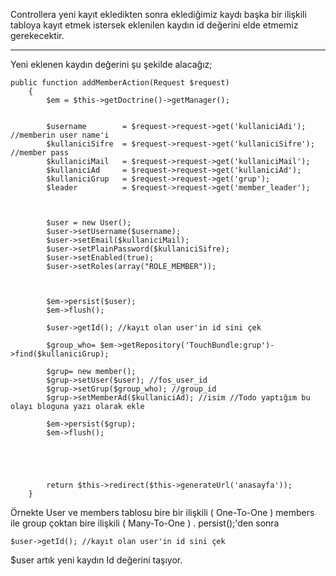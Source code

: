 
Controllera yeni kayıt ekledikten sonra eklediğimiz kaydı başka bir ilişkili tabloya kayıt etmek istersek eklenilen kaydın id değerini elde etmemiz gerekecektir. 

* * *

Yeni eklenen kaydın değerini şu şekilde alacağız; 
    
    
    public function addMemberAction(Request $request)
        {
            $em = $this->getDoctrine()->getManager();
    
    
            $username        = $request->request->get('kullaniciAdi'); //memberin user name'i
            $kullaniciSifre  = $request->request->get('kullaniciSifre'); //member pass
            $kullaniciMail   = $request->request->get('kullaniciMail');
            $kullaniciAd     = $request->request->get('kullaniciAd');
            $kullaniciGrup   = $request->request->get('grup');
            $leader          = $request->request->get('member_leader');
    
    
    
            $user = new User();
            $user->setUsername($username);
            $user->setEmail($kullaniciMail);
            $user->setPlainPassword($kullaniciSifre);
            $user->setEnabled(true);
            $user->setRoles(array("ROLE_MEMBER"));
    
    
    
            $em->persist($user);
            $em->flush();
    
            $user->getId(); //kayıt olan user'in id sini çek
    
            $group_who= $em->getRepository('TouchBundle:grup')->find($kullaniciGrup);
    
            $grup= new member();
            $grup->setUser($user); //fos_user_id
            $grup->setGrup($group_who); //group_id
            $grup->setMemberAd($kullaniciAd); //isim //Todo yaptığım bu olayı bloguna yazı olarak ekle
    
            $em->persist($grup);
            $em->flush();
    
    
    
    
    
            return $this->redirect($this->generateUrl('anasayfa'));
        }

Örnekte User ve members tablosu bire bir ilişkili ( One-To-One ) members ile group çoktan bire ilişkili ( Many-To-One ) . persist();'den sonra 
    
    
    $user->getId(); //kayıt olan user'in id sini çek

$user artık yeni kaydın Id değerini taşıyor.